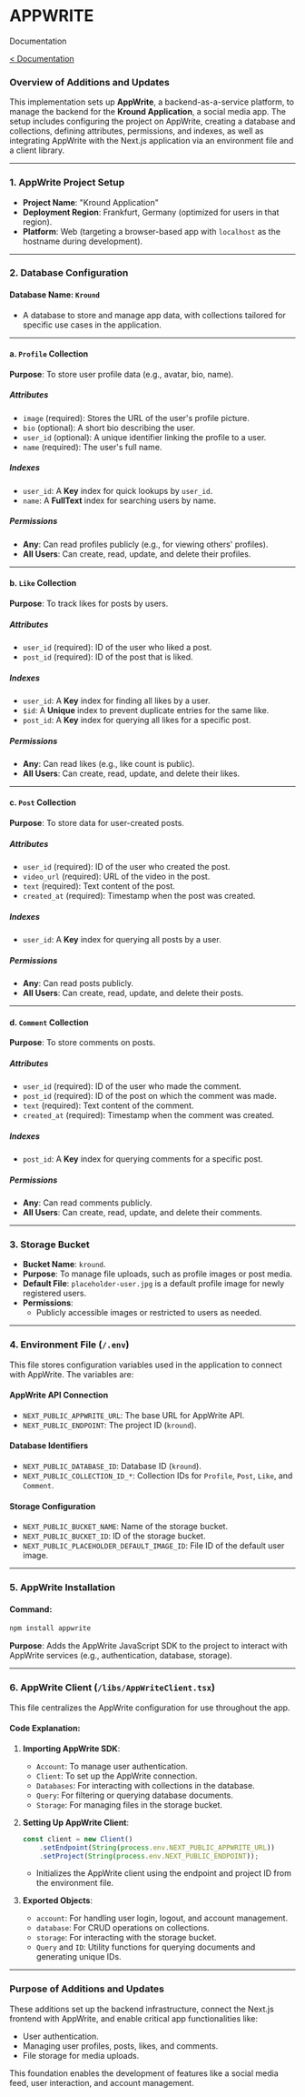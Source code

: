 # APPWRITE
Documentation 

[< Documentation](./README.md)  

### Overview of Additions and Updates

This implementation sets up **AppWrite**, a backend-as-a-service platform, to manage the backend for the **Kround Application**, a social media app. The setup includes configuring the project on AppWrite, creating a database and collections, defining attributes, permissions, and indexes, as well as integrating AppWrite with the Next.js application via an environment file and a client library.

---

### **1. AppWrite Project Setup**
- **Project Name**: "Kround Application"
- **Deployment Region**: Frankfurt, Germany (optimized for users in that region).
- **Platform**: Web (targeting a browser-based app with `localhost` as the hostname during development).

---

### **2. Database Configuration**

#### **Database Name**: `Kround`  
- A database to store and manage app data, with collections tailored for specific use cases in the application.

---

#### **a. `Profile` Collection**
**Purpose**: To store user profile data (e.g., avatar, bio, name).

##### **Attributes**
- `image` (required): Stores the URL of the user's profile picture.
- `bio` (optional): A short bio describing the user.
- `user_id` (optional): A unique identifier linking the profile to a user.
- `name` (required): The user's full name.

##### **Indexes**
- `user_id`: A **Key** index for quick lookups by `user_id`.
- `name`: A **FullText** index for searching users by name.

##### **Permissions**
- **Any**: Can read profiles publicly (e.g., for viewing others' profiles).
- **All Users**: Can create, read, update, and delete their profiles.

---

#### **b. `Like` Collection**
**Purpose**: To track likes for posts by users.

##### **Attributes**
- `user_id` (required): ID of the user who liked a post.
- `post_id` (required): ID of the post that is liked.

##### **Indexes**
- `user_id`: A **Key** index for finding all likes by a user.
- `$id`: A **Unique** index to prevent duplicate entries for the same like.
- `post_id`: A **Key** index for querying all likes for a specific post.

##### **Permissions**
- **Any**: Can read likes (e.g., like count is public).
- **All Users**: Can create, read, update, and delete their likes.

---

#### **c. `Post` Collection**
**Purpose**: To store data for user-created posts.

##### **Attributes**
- `user_id` (required): ID of the user who created the post.
- `video_url` (required): URL of the video in the post.
- `text` (required): Text content of the post.
- `created_at` (required): Timestamp when the post was created.

##### **Indexes**
- `user_id`: A **Key** index for querying all posts by a user.

##### **Permissions**
- **Any**: Can read posts publicly.
- **All Users**: Can create, read, update, and delete their posts.

---

#### **d. `Comment` Collection**
**Purpose**: To store comments on posts.

##### **Attributes**
- `user_id` (required): ID of the user who made the comment.
- `post_id` (required): ID of the post on which the comment was made.
- `text` (required): Text content of the comment.
- `created_at` (required): Timestamp when the comment was created.

##### **Indexes**
- `post_id`: A **Key** index for querying comments for a specific post.

##### **Permissions**
- **Any**: Can read comments publicly.
- **All Users**: Can create, read, update, and delete their comments.

---

### **3. Storage Bucket**
- **Bucket Name**: `kround`.
- **Purpose**: To manage file uploads, such as profile images or post media.
- **Default File**: `placeholder-user.jpg` is a default profile image for newly registered users.
- **Permissions**:
  - Publicly accessible images or restricted to users as needed.

---

### **4. Environment File (`/.env`)**
This file stores configuration variables used in the application to connect with AppWrite. The variables are:

#### **AppWrite API Connection**
- `NEXT_PUBLIC_APPWRITE_URL`: The base URL for AppWrite API.
- `NEXT_PUBLIC_ENDPOINT`: The project ID (`kround`).

#### **Database Identifiers**
- `NEXT_PUBLIC_DATABASE_ID`: Database ID (`kround`).
- `NEXT_PUBLIC_COLLECTION_ID_*`: Collection IDs for `Profile`, `Post`, `Like`, and `Comment`.

#### **Storage Configuration**
- `NEXT_PUBLIC_BUCKET_NAME`: Name of the storage bucket.
- `NEXT_PUBLIC_BUCKET_ID`: ID of the storage bucket.
- `NEXT_PUBLIC_PLACEHOLDER_DEFAULT_IMAGE_ID`: File ID of the default user image.

---

### **5. AppWrite Installation**
#### Command:
```bash
npm install appwrite
```
**Purpose**: Adds the AppWrite JavaScript SDK to the project to interact with AppWrite services (e.g., authentication, database, storage).

---

### **6. AppWrite Client (`/libs/AppWriteClient.tsx`)**

This file centralizes the AppWrite configuration for use throughout the app.

#### **Code Explanation**:
1. **Importing AppWrite SDK**:
   - `Account`: To manage user authentication.
   - `Client`: To set up the AppWrite connection.
   - `Databases`: For interacting with collections in the database.
   - `Query`: For filtering or querying database documents.
   - `Storage`: For managing files in the storage bucket.

2. **Setting Up AppWrite Client**:
   ```ts
   const client = new Client()
       .setEndpoint(String(process.env.NEXT_PUBLIC_APPWRITE_URL))
       .setProject(String(process.env.NEXT_PUBLIC_ENDPOINT));
   ```
   - Initializes the AppWrite client using the endpoint and project ID from the environment file.

3. **Exported Objects**:
   - `account`: For handling user login, logout, and account management.
   - `database`: For CRUD operations on collections.
   - `storage`: For interacting with the storage bucket.
   - `Query` and `ID`: Utility functions for querying documents and generating unique IDs.

---

### **Purpose of Additions and Updates**
These additions set up the backend infrastructure, connect the Next.js frontend with AppWrite, and enable critical app functionalities like:
- User authentication.
- Managing user profiles, posts, likes, and comments.
- File storage for media uploads.

This foundation enables the development of features like a social media feed, user interaction, and account management.